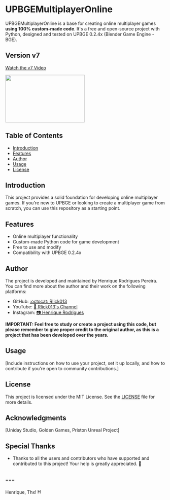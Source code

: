 # UPBGEMultiplayerOnline

UPBGEMultiplayerOnline is a base for creating online multiplayer games **using 100% custom-made code**. It's a free and open-source project with Python, designed and tested on UPBGE 0.2.4x (Blender Game Engine - BGE).

## Version v7
[Watch the v7 Video](https://youtu.be/2FwVr3DZOd4)

<p align="left">
  <img src="https://i.ytimg.com/vi/2FwVr3DZOd4/hqdefault.jpg?sqp=-oaymwEcCNACELwBSFXyq4qpAw4IARUAAIhCGAFwAcABBg==&rs=AOn4CLBrliN1J_yrCFA_QV6Rs4PVL1pKdw" width="250" height="150" />

## Table of Contents
- [Introduction](#introduction)
- [Features](#features)
- [Author](#author)
- [Usage](#usage)
- [License](#license)

## Introduction

This project provides a solid foundation for developing online multiplayer games. If you're new to UPBGE or looking to create a multiplayer game from scratch, you can use this repository as a starting point.

## Features

- Online multiplayer functionality
- Custom-made Python code for game development
- Free to use and modify
- Compatibility with UPBGE 0.2.4x

## Author

The project is developed and maintained by Henrique Rodrigues Pereira. You can find more about the author and their work on the following platforms:

- GitHub: [:octocat: RIick013](https://github.com/RIick013)
- YouTube: [:movie_camera: RIick013's Channel](https://www.youtube.com/c/RIick013)
- Instagram: [:camera: Henrique Rodrigues](https://www.instagram.com/__henrique.rodrigues__/)

**IMPORTANT: Feel free to study or create a project using this code, but please remember to give proper credit to the original author, as this is a project that has been developed over the years.**

## Usage

[Include instructions on how to use your project, set it up locally, and how to contribute if you're open to community contributions.]

## License

This project is licensed under the MIT License. See the [LICENSE](LICENSE) file for more details.

## Acknowledgments

[Uniday Studio, Golden Games, Priston Unreal Project]

## Special Thanks

- Thanks to all the users and contributors who have supported and contributed to this project! Your help is greatly appreciated. 🙏

## --- ##
<p align="left">Henrique, Thx! 
  <img src="https://avatars.githubusercontent.com/u/49194975?u=6e1cacc4933a669c2729164b63e3d1c2b1e86580&v=4https://avatars.githubusercontent.com/u/49194975?u=6e1cacc4933a669c2729164b63e3d1c2b1e86580&v=4" alt="Henrique" width="15" height="15" />
</p>



